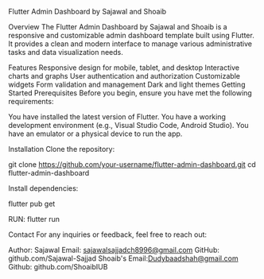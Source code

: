 Flutter Admin Dashboard by Sajawal and Shoaib

Overview The Flutter Admin Dashboard by Sajawal and Shoaib is a responsive and customizable admin dashboard template built using Flutter. It provides a clean and modern interface to manage various administrative tasks and data visualization needs.

Features Responsive design for mobile, tablet, and desktop Interactive charts and graphs User authentication and authorization Customizable widgets Form validation and management Dark and light themes Getting Started Prerequisites Before you begin, ensure you have met the following requirements:

You have installed the latest version of Flutter. You have a working development environment (e.g., Visual Studio Code, Android Studio). You have an emulator or a physical device to run the app.

Installation Clone the repository:

git clone https://github.com/your-username/flutter-admin-dashboard.git cd flutter-admin-dashboard

Install dependencies:

flutter pub get

RUN: flutter run

Contact For any inquiries or feedback, feel free to reach out:

Author: Sajawal Email: sajawalsajjadch8996@gmail.com  GitHub: github.com/Sajawal-Sajjad
        Shoaib's Email:Dudybaadshah@gmail.com         Github: github.com/ShoaibIUB
